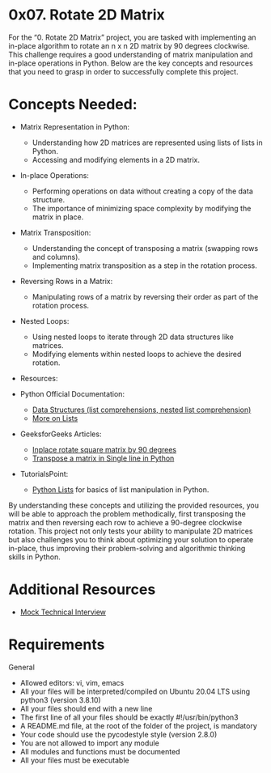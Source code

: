 # 0x07. Rotate 2D Matrix

For the “0. Rotate 2D Matrix” project, you are tasked with implementing an in-place algorithm to rotate an n x n 2D matrix by 90 degrees clockwise. This challenge requires a good understanding of matrix manipulation and in-place operations in Python. Below are the key concepts and resources that you need to grasp in order to successfully complete this project.

# Concepts Needed:
- Matrix Representation in Python:

	- Understanding how 2D matrices are represented using lists of lists in Python.
	- Accessing and modifying elements in a 2D matrix.

- In-place Operations:

	- Performing operations on data without creating a copy of the data structure.
	- The importance of minimizing space complexity by modifying the matrix in place.

- Matrix Transposition:

	- Understanding the concept of transposing a matrix (swapping rows and columns).
	- Implementing matrix transposition as a step in the rotation process.

- Reversing Rows in a Matrix:

	- Manipulating rows of a matrix by reversing their order as part of the rotation process.

- Nested Loops:

	- Using nested loops to iterate through 2D data structures like matrices.
	- Modifying elements within nested loops to achieve the desired rotation.

- Resources:
- Python Official Documentation:

	- [Data Structures (list comprehensions, nested list comprehension)](https://docs.python.org/3/tutorial/datastructures.html)
	- [More on Lists](https://docs.python.org/3/tutorial/datastructures.html#more-on-lists)
- GeeksforGeeks Articles:

	- [Inplace rotate square matrix by 90 degrees](https://www.geeksforgeeks.org/inplace-rotate-square-matrix-by-90-degrees/)
	- [Transpose a matrix in Single line in Python](https://www.geeksforgeeks.org/transpose-matrix-single-line-python/)

- TutorialsPoint:

	- [Python Lists](https://www.tutorialspoint.com/python/python_lists.htm) for basics of list manipulation in Python.

By understanding these concepts and utilizing the provided resources, you will be able to approach the problem methodically, first transposing the matrix and then reversing each row to achieve a 90-degree clockwise rotation. This project not only tests your ability to manipulate 2D matrices but also challenges you to think about optimizing your solution to operate in-place, thus improving their problem-solving and algorithmic thinking skills in Python.

# Additional Resources
- [Mock Technical Interview](https://www.youtube.com/watch?feature=shared&v=yM9Xbi-MigE)

# Requirements
General
- Allowed editors: vi, vim, emacs
- All your files will be interpreted/compiled on Ubuntu 20.04 LTS using python3 (version 3.8.10)
- All your files should end with a new line
- The first line of all your files should be exactly #!/usr/bin/python3
- A README.md file, at the root of the folder of the project, is mandatory
- Your code should use the pycodestyle style (version 2.8.0)
- You are not allowed to import any module
- All modules and functions must be documented
- All your files must be executable
